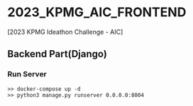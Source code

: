 # 2023_KPMG_AIC_FRONTEND

[2023 KPMG Ideathon Challenge - AIC]
## Backend Part(Django)












### Run Server
```
>> docker-compose up -d
>> python3 manage.py runserver 0.0.0.0:8004
```
